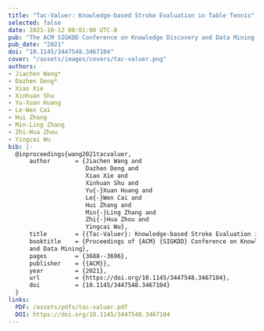 ```yaml
---
title: "Tac-Valuer: Knowledge-based Stroke Evaluation in Table Tennis"
selected: false
date: 2021-10-12 00:01:00 UTC-8
pub: "The ACM SIGKDD Conference on Knowledge Discovery and Data Mining (ACM SIGKDD 2021, CCF-A)"
pub_date: "2021"
doi: "10.1145/3447548.3467104"
cover: "/assets/images/covers/tac-valuer.png"
authors:
- Jiachen Wang*
- Dazhen Deng*
- Xiao Xie
- Xinhuan Shu
- Yu-Xuan Huang
- Le-Wen Cai
- Hui Zhang
- Min-Ling Zhang
- Zhi-Hua Zhou
- Yingcai Wu
bib: |-
  @inproceedings{wang2021tacvaluer,
      author       = {Jiachen Wang and
                      Dazhen Deng and
                      Xiao Xie and
                      Xinhuan Shu and
                      Yu{-}Xuan Huang and
                      Le{-}Wen Cai and
                      Hui Zhang and
                      Min{-}Ling Zhang and
                      Zhi{-}Hua Zhou and
                      Yingcai Wu},
      title        = {{Tac-Valuer}: Knowledge-based Stroke Evaluation in Table Tennis},
      booktitle    = {Proceedings of {ACM} {SIGKDD} Conference on Knowledge Discovery
      and Data Mining},
      pages        = {3688--3696},
      publisher    = {{ACM}},
      year         = {2021},
      url          = {https://doi.org/10.1145/3447548.3467104},
      doi          = {10.1145/3447548.3467104}
  }
links:
  PDF: /assets/pdfs/tac-valuer.pdf
  DOI: https://doi.org/10.1145/3447548.3467104
---
```

